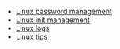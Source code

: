 - [Linux password management](https://github.com/BOREA-DENTAL/DocumentationsCobra/tree/master/Documentations/Developpement/Linux/linux/linux-pwd-management.md)
- [Linux init management](https://github.com/BOREA-DENTAL/DocumentationsCobra/tree/master/Documentations/Developpement/Linux/linux/linux-init-management.md)
- [Linux logs](https://github.com/BOREA-DENTAL/DocumentationsCobra/tree/master/Documentations/Developpement/Linux/linux/linux-logs.md)
- [Linux tips](https://github.com/BOREA-DENTAL/DocumentationsCobra/tree/master/Documentations/Developpement/Linux/linux/linux-tips.md)